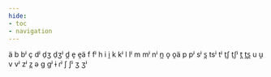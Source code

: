 ```yaml
---
hide:
- toc
- navigation
---
```

ä
b
bʲ
ç
dʲ
d̠ʒ
d̠ʒʲ
d̪
e̞
e̯ä
f
fʲ
h
i
i̯
k
kʲ
l
lʲ
m
mʲ
nʲ
n̪
o̞
o̯ä
p
pʲ
sʲ
s̪
tsʲ
tʲ
t̠ʃ
t̠ʃʲ
t̪
t̪s̪
u
u̯
v
vʲ
zʲ
z̪
ə
ɡ
ɡʲ
ɨ
ɾʲ
ʃ
ʃʲ
ʒ
ʒʲ
